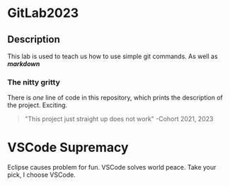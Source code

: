 # GitLab2023
## Description
This lab is used to teach us how to use simple git commands. As well as ***markdown***

### The nitty gritty
There is *one* line of code in this repository, which prints the description of the project. Exciting. 
> "This project just straight up does not work" -Cohort 2021, 2023

# VSCode Supremacy
Eclipse causes problem for fun. VSCode solves world peace. Take your pick, I choose VSCode.
